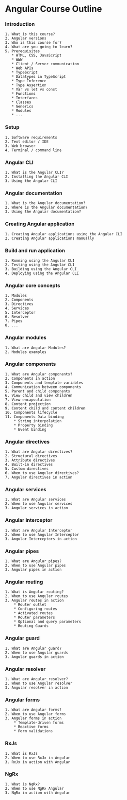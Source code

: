 # Angular Course Outline

### Introduction
    1. What is this course?
    2. Angular versions
    3. Who is this course for?
    4. What are you going to learn?
    5. Prerequisites
       * HTML, CSS, JavaScript
       * WWW
       * Client / Server communication
       * Web APIs
       * TypeScript
       * Datatypes in TypeScript
       * Type Inference
       * Type Assertion
       * Var vs let vs const
       * Functions
       * Interfaces
       * Classes
       * Generics
       * Modules
       * ...

### Setup
    1. Software requirements
    2. Text editor / IDE
    3. Web browser
    4. Terminal / command line

### Angular CLI
    1. What is the Angular CLI?
    2. Installing the Angular CLI
    3. Using the Angular CLI

### Angular documentation
    1. What is the Angular documentation?
    2. Where is the Angular documentation?
    3. Using the Angular documentation?

### Creating Angular application
    1. Creating Angular applications using the Angular CLI
    2. Creating Angular applications manually

### Build and run application
    1. Running using the Angular CLI
    2. Testing using the Angular CLI
    3. Building using the Angular CLI
    4. Deploying using the Angular CLI

### Angular core concepts
    1. Modules
    2. Components
    3. Directives
    4. Services
    5. Interceptor
    6. Resolver
    7. Pipes
    8. ...

### Angular modules
    1. What are Angular Modules?
    2. Modules examples

### Angular components
    1. What are Angular components?
    2. Components in action
    3. Components and template variables
    4. Communication between components
    5. Parent and child components
    6. View child and view children
    7. View encapsulation
    8. Content projection
    9. Content child and content children
    10. Components lifecycle
    11. Components Data binding
        * String interpolation
        * Property binding
        * Event binding

### Angular directives
    1. What are Angular directives?
    2. Structural directives
    3. Attribute directives
    4. Built-in directives
    5. Custom directives
    6. When to use Angular directives?
    7. Angular directives in action

### Angular services
    1. What are Angular services
    2. When to use Angular services
    3. Angular services in action

### Angular interceptor
    1. What are Angular Interceptor
    2. When to use Angular Interceptor
    3. Angular Interceptors in action

### Angular pipes
    1. What are Angular pipes?
    2. When to use Angular pipes
    3. Angular pipes in action

### Angular routing
    1. What is Angular routing?
    2. When to use Angular routes
    3. Angular routes in action
        * Router outlet
        * Configuring routes
        * Activated routes
        * Router parameters
        * Optional and query parameters
        * Routing Guards

### Angular guard
    1. What are Angular guard?
    2. When to use Angular guards
    3. Angular guards in action

### Angular resolver
    1. What are Angular resolver?
    2. When to use Angular resolver
    3. Angular resolver in action

### Angular forms
    1. What are Angular forms?
    2. When to use Angular forms
    3. Angular forms in action
        * Template-driven forms
        * Reactive forms
        * Form validations

### RxJs
    1. What is RxJs
    2. When to use RxJx in Angular
    3. RxJx in action with Angular

### NgRx
    1. What is NgRx?
    2. When to use NgRx Angular
    3. NgRx in action with Angular
